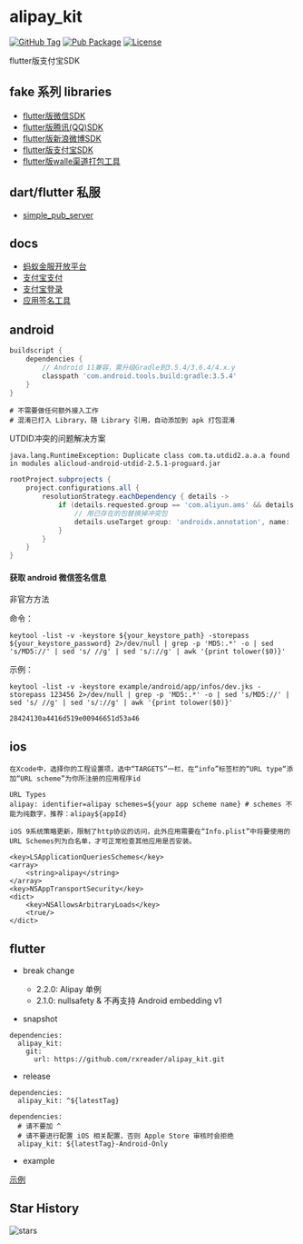 # alipay_kit

[![GitHub Tag](https://img.shields.io/github/tag/rxreader/alipay_kit.svg)](https://github.com/rxreader/alipay_kit/releases)
[![Pub Package](https://img.shields.io/pub/v/alipay_kit.svg)](https://pub.dartlang.org/packages/alipay_kit)
[![License](https://img.shields.io/badge/License-Apache%202.0-blue.svg)](https://github.com/rxreader/alipay_kit/blob/master/LICENSE)

flutter版支付宝SDK

## fake 系列 libraries

* [flutter版微信SDK](https://github.com/rxreader/wechat_kit)
* [flutter版腾讯(QQ)SDK](https://github.com/rxreader/tencent_kit)
* [flutter版新浪微博SDK](https://github.com/rxreader/weibo_kit)
* [flutter版支付宝SDK](https://github.com/rxreader/alipay_kit)
* [flutter版walle渠道打包工具](https://github.com/rxreader/walle_kit)

## dart/flutter 私服

* [simple_pub_server](https://github.com/rxreader/simple_pub_server)

## docs

* [蚂蚁金服开放平台](https://openhome.alipay.com/platform/appManage.htm)
* [支付宝支付](https://docs.open.alipay.com/204/105051/)
* [支付宝登录](https://docs.open.alipay.com/218/105329/)
* [应用签名工具](https://opendocs.alipay.com/open/common/104062)

## android

```groovy
buildscript {
    dependencies {
        // Android 11兼容，需升级Gradle到3.5.4/3.6.4/4.x.y
        classpath 'com.android.tools.build:gradle:3.5.4'
    }
}
```

```
# 不需要做任何额外接入工作
# 混淆已打入 Library，随 Library 引用，自动添加到 apk 打包混淆
```

UTDID冲突的问题解决方案
```shell
java.lang.RuntimeException: Duplicate class com.ta.utdid2.a.a.a found in modules alicloud-android-utdid-2.5.1-proguard.jar
```
```groovy
rootProject.subprojects {
    project.configurations.all {
        resolutionStrategy.eachDependency { details ->
            if (details.requested.group == 'com.aliyun.ams' && details.requested.name == 'alicloud-android-utdid') {
                // 用已存在的包替换掉冲突包
                details.useTarget group: 'androidx.annotation', name: 'annotation', version: '1.1.0'
            }
        }
    }
}
```

#### 获取 android 微信签名信息

非官方方法

命令：

```shell
keytool -list -v -keystore ${your_keystore_path} -storepass ${your_keystore_password} 2>/dev/null | grep -p 'MD5:.*' -o | sed 's/MD5://' | sed 's/ //g' | sed 's/://g' | awk '{print tolower($0)}'
```

示例：

```shell
keytool -list -v -keystore example/android/app/infos/dev.jks -storepass 123456 2>/dev/null | grep -p 'MD5:.*' -o | sed 's/MD5://' | sed 's/ //g' | sed 's/://g' | awk '{print tolower($0)}'
```

```shell
28424130a4416d519e00946651d53a46
```

## ios

```
在Xcode中，选择你的工程设置项，选中“TARGETS”一栏，在“info”标签栏的“URL type“添加“URL scheme”为你所注册的应用程序id

URL Types
alipay: identifier=alipay schemes=${your app scheme name} # schemes 不能为纯数字，推荐：alipay${appId}
```

```
iOS 9系统策略更新，限制了http协议的访问，此外应用需要在“Info.plist”中将要使用的URL Schemes列为白名单，才可正常检查其他应用是否安装。

<key>LSApplicationQueriesSchemes</key>
<array>
    <string>alipay</string>
</array>
<key>NSAppTransportSecurity</key>
<dict>
    <key>NSAllowsArbitraryLoads</key>
    <true/>
</dict>
```

## flutter

* break change
    * 2.2.0: Alipay 单例
    * 2.1.0: nullsafety & 不再支持 Android embedding v1

* snapshot

```
dependencies:
  alipay_kit:
    git:
      url: https://github.com/rxreader/alipay_kit.git
```

* release

```
dependencies:
  alipay_kit: ^${latestTag}
```

```
dependencies:
  # 请不要加 ^
  # 请不要进行配置 iOS 相关配置，否则 Apple Store 审核时会拒绝
  alipay_kit: ${latestTag}-Android-Only
```

* example

[示例](./example/lib/main.dart)


## Star History

![stars](https://starchart.cc/rxreader/alipay_kit.svg)
